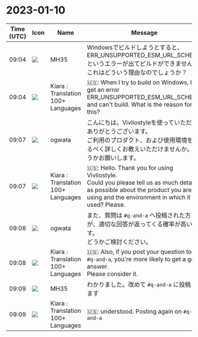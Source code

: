 # 2023-01-10

|Time (UTC)|Icon|Name|Message|
|---|---|---|---|
|09:04|![](https://secure.gravatar.com/avatar/662ab9183267eb3d4baefb7cd9454419.jpg?s=72&d=https%3A%2F%2Fa.slack-edge.com%2Fdf10d%2Fimg%2Favatars%2Fava_0021-72.png)|MH35|Windowsでビルドしようとすると、ERR_UNSUPPORTED_ESM_URL_SCHEMEというエラーが出てビルドができません。これはどういう理由なのでしょうか？|
|09:04|![](https://avatars.slack-edge.com/2021-08-02/2324149410423_2aa7423c4133ecb9f168_72.png)|Kiara : Translation 100+ Languages|🇺🇸: When I try to build on Windows, I get an error ERR_UNSUPPORTED_ESM_URL_SCHEME and can't build. What is the reason for this?|
|09:07|![](https://avatars.slack-edge.com/2019-11-22/845042642576_070441337abaca9fb7b3_72.png)|ogwata|こんにちは。Vivliostyleを使っていただきありがとうございます。<br>ご利用のプロダクト、および使用環境をなるべく詳しくお教えいただけませんか。どうかお願いします。|
|09:07|![](https://avatars.slack-edge.com/2021-08-02/2324149410423_2aa7423c4133ecb9f168_72.png)|Kiara : Translation 100+ Languages|🇺🇸: Hello. Thank you for using Vivliostyle.<br>Could you please tell us as much detail as possible about the product you are using and the environment in which it is used? Please.|
|09:08|![](https://avatars.slack-edge.com/2019-11-22/845042642576_070441337abaca9fb7b3_72.png)|ogwata|また、質問は `#q-and-a` へ投稿された方が、適切な回答が返ってくる確率が高いです。<br>どうかご検討ください。|
|09:08|![](https://avatars.slack-edge.com/2021-08-02/2324149410423_2aa7423c4133ecb9f168_72.png)|Kiara : Translation 100+ Languages|🇺🇸: Also, if you post your question to `#q-and-a`, you're more likely to get a good answer.<br>Please consider it.|
|09:09|![](https://secure.gravatar.com/avatar/662ab9183267eb3d4baefb7cd9454419.jpg?s=72&d=https%3A%2F%2Fa.slack-edge.com%2Fdf10d%2Fimg%2Favatars%2Fava_0021-72.png)|MH35|わかりました。改めて `#q-and-a` に投稿します|
|09:09|![](https://avatars.slack-edge.com/2021-08-02/2324149410423_2aa7423c4133ecb9f168_72.png)|Kiara : Translation 100+ Languages|🇺🇸: understood. Posting again on `#q-and-a`|
